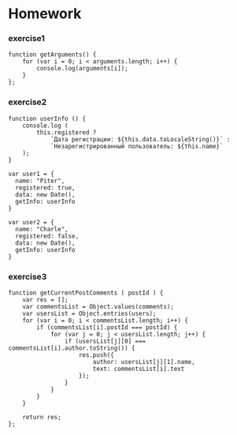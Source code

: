 # Homework

### exercise1 ###

    function getArguments() {
        for (var i = 0; i < arguments.length; i++) {
            console.log(arguments[i]);
        }
    };

### exercise2 ###

    function userInfo () {
        console.log (
            this.registered ? 
                `Дата регистрации: ${this.data.toLocaleString()}` :
                `Незарегистрированный пользователь: ${this.name}`
        );
    }

    var user1 = {
      name: "Piter", 
      registered: true, 
      data: new Date(), 
      getInfo: userInfo
    }

    var user2 = {
      name: "Charle", 
      registered: false, 
      data: new Date(), 
      getInfo: userInfo
    }

### exercise3 ###

    function getCurrentPostComments ( postId ) {
        var res = [];
        var commentsList = Object.values(comments);
        var usersList = Object.entries(users);
        for (var i = 0; i < commentsList.length; i++) {
            if (commentsList[i].postId === postId) {
                for (var j = 0; j < usersList.length; j++) {
                    if (usersList[j][0] === commentsList[i].author.toString()) {
                        res.push({
                            author: usersList[j][1].name,
                            text: commentsList[i].text
                        });
                    }
                }
            }
        }
          
        return res;
    };